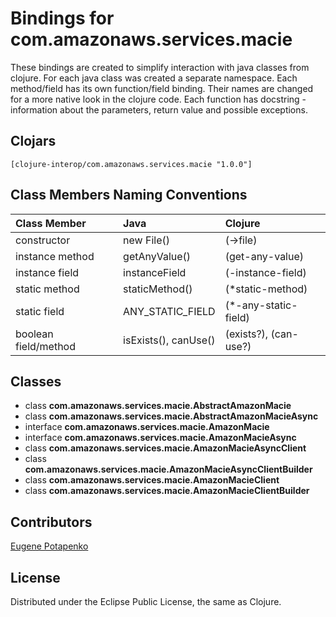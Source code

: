 # Bindings for com.amazonaws.services.macie

These bindings are created to simplify interaction with java classes from clojure.
For each java class was created a separate namespace.
Each method/field has its own function/field binding.
Their names are changed for a more native look in the clojure code. Each function has docstring - information about the parameters, return value and possible exceptions.

## Clojars

```
[clojure-interop/com.amazonaws.services.macie "1.0.0"]
```

## Class Members Naming Conventions

| Class Member | Java | Clojure |
|:--|:--|:--|
| constructor | new File() | (->file) |
| instance method | getAnyValue() | (get-any-value) |
| instance field | instanceField | (-instance-field) |
| static method | staticMethod() | (*static-method) |
| static field | ANY_STATIC_FIELD | (*-any-static-field) |
| boolean field/method | isExists(), canUse() | (exists?), (can-use?) |

## Classes

- class **com.amazonaws.services.macie.AbstractAmazonMacie**
- class **com.amazonaws.services.macie.AbstractAmazonMacieAsync**
- interface **com.amazonaws.services.macie.AmazonMacie**
- interface **com.amazonaws.services.macie.AmazonMacieAsync**
- class **com.amazonaws.services.macie.AmazonMacieAsyncClient**
- class **com.amazonaws.services.macie.AmazonMacieAsyncClientBuilder**
- class **com.amazonaws.services.macie.AmazonMacieClient**
- class **com.amazonaws.services.macie.AmazonMacieClientBuilder**

## Contributors

[Eugene Potapenko](https://github.com/potapenko/)

## License

Distributed under the Eclipse Public License, the same as Clojure.
